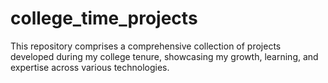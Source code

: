 # college_time_projects
This repository comprises a comprehensive collection of projects developed during my college tenure, showcasing my growth, learning, and expertise across various technologies.
